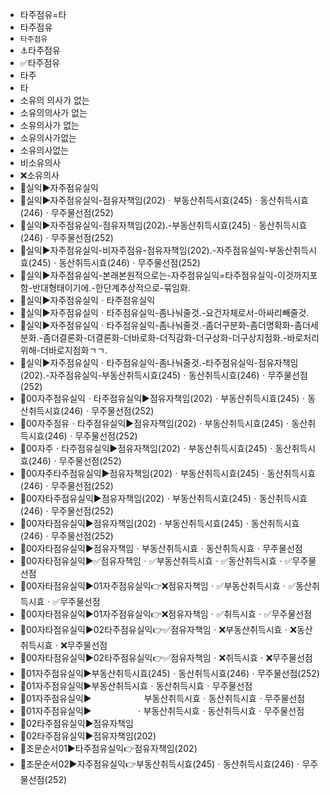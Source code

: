 - 타주점유=타
- 타주점유
- `타주점유`
- ⚓타주점유
- ✅타주점유
- 타주
- 타
- 소유의 의사가 없는
- 소유의의사가 없는
- 소유의사가 없는
- 소유의사가없는
- 소유의사없는
- 비소유의사
- ❌소유의사
- 📌실익▶️자주점유실익
- 📌실익▶️자주점유실익-점유자책임(202)ㆍ부동산취득시효(245)ㆍ동산취득시효(246)ㆍ무주물선점(252)
- 📌실익▶️자주점유실익-점유자책임(202).-부동산취득시효(245)ㆍ동산취득시효(246)ㆍ무주물선점(252)
- 📌실익▶️자주점유실익-비자주점유-점유자책임(202).-자주점유실익-부동산취득시효(245)ㆍ동산취득시효(246)ㆍ무주물선점(252)
- 📌실익▶️자주점유실익-본래본원적으로는-자주점유실익=타주점유실익-이것까지포함-반대형태이기에.-한단계추상적으로-묶임화.
- 📌실익▶️자주점유실익ㆍ타주점유실익
- 📌실익▶️자주점유실익ㆍ타주점유실익-좀나눠줄것.-요건자체로서-아싸리빼줄것.
- 📌실익▶️자주점유실익ㆍ타주점유실익-좀나눠줄것.-좀더구분화-좀더명확화-좀더세분화.-좀더결론화-더결론화-더바로화-더직감화-더구상화-더구상지점화.-바로처리위해-더바로지점화ㄱㄱ.
- 📌실익▶️자주점유실익ㆍ타주점유실익-좀나눠줄것.-타주점유실익-점유자책임(202).-자주점유실익-부동산취득시효(245)ㆍ동산취득시효(246)ㆍ무주물선점(252)
- 📌00자주점유실익ㆍ타주점유실익▶️점유자책임(202)ㆍ부동산취득시효(245)ㆍ동산취득시효(246)ㆍ무주물선점(252)
- 📌00자주점유ㆍ타주점유실익▶️점유자책임(202)ㆍ부동산취득시효(245)ㆍ동산취득시효(246)ㆍ무주물선점(252)
- 📌00자주ㆍ타주점유실익▶️점유자책임(202)ㆍ부동산취득시효(245)ㆍ동산취득시효(246)ㆍ무주물선점(252)
- 📌00자주타주점유실익▶️점유자책임(202)ㆍ부동산취득시효(245)ㆍ동산취득시효(246)ㆍ무주물선점(252)
- 📌00자타주점유실익▶️점유자책임(202)ㆍ부동산취득시효(245)ㆍ동산취득시효(246)ㆍ무주물선점(252)
- 📌00자타점유실익▶️점유자책임(202)ㆍ부동산취득시효(245)ㆍ동산취득시효(246)ㆍ무주물선점(252)
- 📌00자타점유실익▶️점유자책임ㆍ부동산취득시효ㆍ동산취득시효ㆍ무주물선점
- 📌00자타점유실익▶️✅점유자책임ㆍ✅부동산취득시효ㆍ✅동산취득시효ㆍ✅무주물선점
- 📌00자타점유실익▶️01자주점유실익👉❌점유자책임ㆍ✅부동산취득시효ㆍ✅동산취득시효ㆍ✅무주물선점
- 📌00자타점유실익▶️01자주점유실익👉❌점유자책임ㆍ✅취득시효ㆍ✅무주물선점
- 📌00자타점유실익▶️02타주점유실익👉✅점유자책임ㆍ❌부동산취득시효ㆍ❌동산취득시효ㆍ❌무주물선점
- 📌00자타점유실익▶️02타주점유실익👉✅점유자책임ㆍ❌취득시효ㆍ❌무주물선점
- 📌01자주점유실익▶️부동산취득시효(245)ㆍ동산취득시효(246)ㆍ무주물선점(252)
- 📌01자주점유실익▶️부동산취득시효ㆍ동산취득시효ㆍ무주물선점
- 📌01자주점유실익▶️　　　　　　부동산취득시효ㆍ동산취득시효ㆍ무주물선점
- 📌01자주점유실익▶️　　　　　ㆍ부동산취득시효ㆍ동산취득시효ㆍ무주물선점
- 📌02타주점유실익▶️점유자책임
- 📌02타주점유실익▶️점유자책임(202)
- 📌조문순서01▶️타주점유실익👉점유자책임(202)
- 📌조문순서02▶️자주점유실익👉부동산취득시효(245)ㆍ동산취득시효(246)ㆍ무주물선점(252)

